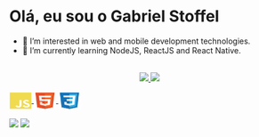 # Olá, eu sou o Gabriel Stoffel

- 👀 I’m interested in web and mobile development technologies.
- 🌱 I’m currently learning NodeJS, ReactJS and React Native.
 <br>
<div align="center">
  <a href="https://github.com/gabstoffel">
  <img height="180em" src="https://github-readme-stats.vercel.app/api?username=gabstoffel&show_icons=true&theme=dark&include_all_commits=true&count_private=true"/>
  <img height="180em" src="https://github-readme-stats.vercel.app/api/top-langs/?username=gabstoffel&layout=compact&langs_count=7&theme=dark"/>
</div>
<div style="display: inline_block"><br>
  <img align="center"  height="30" width="40" src="https://raw.githubusercontent.com/devicons/devicon/master/icons/javascript/javascript-plain.svg">
  <img align="center"  height="30" width="40" src="https://raw.githubusercontent.com/devicons/devicon/master/icons/html5/html5-original.svg">
  <img align="center"  height="30" width="40" src="https://raw.githubusercontent.com/devicons/devicon/master/icons/css3/css3-original.svg">
</div>
 <br>
 <div>
    <a href="https://instagram.com/gabriel_stoffel_" target="_blank"><img src="https://img.shields.io/badge/-Instagram-%23E4405F?style=for-the-badge&logo=instagram&logoColor=white" target="_blank"></a>
   <a href = "mailto:gc.stoffel03@gmail.com"><img src="https://img.shields.io/badge/-Gmail-%23333?style=for-the-badge&logo=gmail&logoColor=white" target="_blank"></a>
 </div>
<!---
gabstoffel/gabstoffel is a ✨ special ✨ repository because its `README.md` (this file) appears on your GitHub profile.
You can click the Preview link to take a look at your changes.
--->
